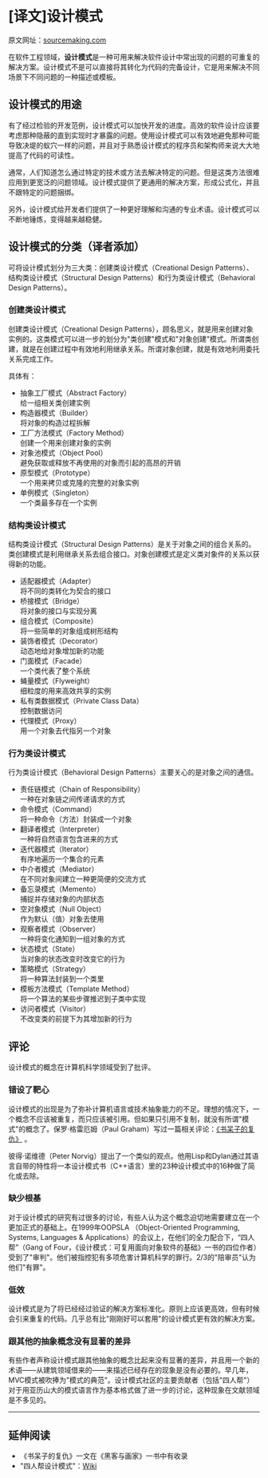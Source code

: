 # [译文]设计模式

原文网址：[sourcemaking.com](https://sourcemaking.com/design_patterns)

在软件工程领域，**设计模式**是一种可用来解决软件设计中常出现的问题的可重复的解决方案。设计模式不是可以直接将其转化为代码的完备设计，它是用来解决不同场景下不同问题的一种描述或模板。

## 设计模式的用途
有了经过检验的开发范例，设计模式可以加快开发的进度。高效的软件设计应该要考虑那种隐蔽的直到实现时才暴露的问题。使用设计模式可以有效地避免那种可能导致决堤的蚁穴一样的问题，并且对于熟悉设计模式的程序员和架构师来说大大地提高了代码的可读性。

通常，人们知道怎么通过特定的技术或方法去解决特定的问题。但是这类方法很难应用到更宽泛的问题领域。设计模式提供了更通用的解决方案，形成公式化，并且不跟特定的问题捆绑。

另外，设计模式给开发者们提供了一种更好理解和沟通的专业术语。设计模式可以不断地锤炼，变得越来越稳健。

## 设计模式的分类（译者添加）
可将设计模式划分为三大类：创建类设计模式（Creational Design Patterns）、结构类设计模式（Structural Design Patterns）和行为类设计模式（Behavioral Design Patterns）。

### 创建类设计模式
创建类设计模式（Creational Design Patterns），顾名思义，就是用来创建对象实例的。这类模式可以进一步的划分为"类创建"模式和"对象创建"模式。所谓类创建，就是在创建过程中有效地利用继承关系。所谓对象创建，就是有效地利用委托关系完成工作。

具体有：
- 抽象工厂模式（Abstract Factory）  
    给一组相关类创建实例
- 构造器模式（Builder）  
    将对象的构造过程拆解
- 工厂方法模式（Factory Method）  
创建一个用来创建对象的实例
- 对象池模式（Object Pool）  
避免获取或释放不再使用的对象而引起的高昂的开销
- 原型模式（Prototype）  
一个用来拷贝或克隆的完整的对象实例
- 单例模式（Singleton）  
一个类最多存在一个实例
    
### 结构类设计模式
结构类设计模式（Structural Design Patterns）是关于对象之间的组合关系的。类创建模式是利用继承关系去组合接口。对象创建模式是定义类对象件的关系以获得新的功能。

- 适配器模式（Adapter）  
将不同的类转化为契合的接口
- 桥接模式（Bridge）  
将对象的接口与实现分离
- 组合模式（Composite）  
将一些简单的对象组成树形结构
- 装饰者模式（Decorator）  
动态地给对象增加新的功能
- 门面模式（Facade）  
一个类代表了整个系统
- 蝇量模式（Flyweight）  
细粒度的用来高效共享的实例
- 私有类数据模式（Private Class Data）  
控制数据访问
- 代理模式（Proxy）  
用一个对象去代指另一个对象

### 行为类设计模式
行为类设计模式（Behavioral Design Patterns）主要关心的是对象之间的通信。

- 责任链模式（Chain of Responsibility）  
一种在对象链之间传递请求的方式
- 命令模式（Command）  
将一种命令（方法）封装成一个对象
- 翻译者模式（Interpreter）  
一种将自然语言包含进来的方式
- 迭代器模式（Iterator）  
有序地遍历一个集合的元素
- 中介者模式（Mediator）  
在不同对象间建立一种更简便的交流方式
- 备忘录模式（Memento）  
捕捉并存储对象的内部状态
- 空对象模式（Null Object）  
作为默认（值）对象去使用
- 观察者模式（Observer）  
一种将变化通知到一组对象的方式
- 状态模式（State）  
当对象的状态改变时改变它的行为
- 策略模式（Strategy）  
将一种算法封装到一个类里
- 模板方法模式（Template 
Method）  
将一个算法的某些步骤推迟到子类中实现
- 访问者模式（Visitor）  
不改变类的前提下为其增加新的行为

## 评论
设计模式的概念在计算机科学领域受到了批评。

### 错设了靶心
设计模式的出现是为了弥补计算机语言或技术抽象能力的不足。理想的情况下，一个概念不应该被重复，而只应该被引用。但如果只引用不复制，就没有所谓"模式"的概念了。保罗·格雷厄姆（Paul Graham）写过一篇相关评论：[《书呆子的复仇》](http://www.paulgraham.com/icad.html) 。

彼得·诺维德（Peter Norvig）提出了一个类似的观点。他用Lisp和Dylan通过其语言自带的特性将一本设计模式书（C++语言）里的23种设计模式中的16种做了简化或去除。

### 缺少根基
对于设计模式的研究有过很多的讨论，有些人认为这个概念迫切地需要建立在一个更加正式的基础上。在1999年OOPSLA （Object-Oriented Programming, Systems, Languages & Applications）的会议上，在他们的全力配合下，“四人帮”（Gang of Four，《设计模式：可复用面向对象软件的基础》一书的四位作者）受到了"审判"。他们被指控犯有多项危害计算机科学的罪行。2/3的"陪审员"认为他们"有罪"。

### 低效
设计模式是为了将已经经过验证的解决方案标准化。原则上应该更高效，但有时候会引来重复的代码。几乎总有比"刚刚好可以套用"的设计模式更有效的解决方案。

### 跟其他的抽象概念没有显著的差异
有些作者声称设计模式跟其他抽象的概念比起来没有显著的差异，并且用一个新的术语——从建筑领域借来的——来描述已经存在的现象是没有必要的。早几年，MVC模式被吹捧为"模式的典范"。设计模式社区的主要贡献者（包括"四人帮"）对于用亚历山大的模式语言作为基本格式做了进一步的讨论，这种现象在文献领域是不多见的。

---
## 延伸阅读
- 《书呆子的复仇》一文在《黑客与画家》一书中有收录
- "四人帮设计模式"：[Wiki](https://zh.wikipedia.org/wiki/%E8%AE%BE%E8%AE%A1%E6%A8%A1%E5%BC%8F%EF%BC%9A%E5%8F%AF%E5%A4%8D%E7%94%A8%E9%9D%A2%E5%90%91%E5%AF%B9%E8%B1%A1%E8%BD%AF%E4%BB%B6%E7%9A%84%E5%9F%BA%E7%A1%80)